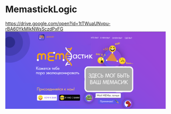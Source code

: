 ﻿# MemastickLogic
https://drive.google.com/open?id=1tTWuaUNvpu-rBA60YkMIkNWsSczdPxFG
![alt text](https://raw.githubusercontent.com/TheTOXIN/MemastickLogic/master/land_page.png)

